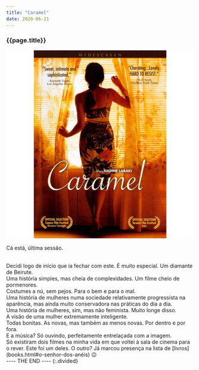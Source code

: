 ```yaml
---
title: "Caramel"
date: 2020-06-21
---
```


### {{page.title}} ###
![caramel](assets/images/film-list/flm_24.jpg)

Cá está, última sessão.

<br/>
Decidi logo de início que ia fechar com este. É muito especial. Um diamante de Beirute.

<br/>
Uma história simples, mas cheia de complexidades. Um filme cheio de pormenores.

<br/>
Costumes a nú, sem pejos. Para o bem e para o mal.

<br/>
Uma história de mulheres numa sociedade relativamente progressista na aparência, mas ainda muito conservadora nas práticas do dia a dia.

<br/>
Uma história de mulheres, sim, mas não feminista. Muito longe disso.

<br/>
A visão de uma mulher extremamente inteligente.

<br/>
Todas bonitas. As novas, mas também as menos novas. Por dentro e por fora.

<br/>
E a música? Só ouvindo, perfeitamente entrelaçada com a imagem.

<br/>
Só existiram dois filmes na minha vida em que voltei à sala de cinema para o rever. Este foi um deles. O outro? Já marcou presença na lista de [livros](books.html#o-senhor-dos-anéis) 😉

<br/>
---- THE END ----
{:.divided}